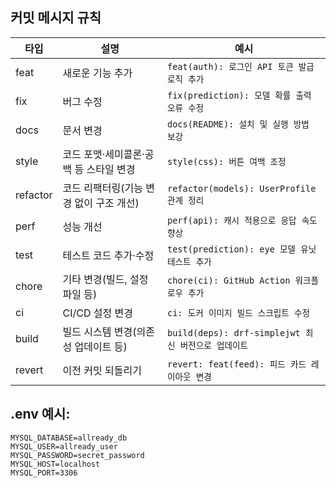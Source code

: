 ## 커밋 메시지 규칙

| 타입     | 설명                                    | 예시                                                |
| -------- | --------------------------------------- | --------------------------------------------------- |
| feat     | 새로운 기능 추가                        | `feat(auth): 로그인 API 토큰 발급 로직 추가`        |
| fix      | 버그 수정                               | `fix(prediction): 모델 확률 출력 오류 수정`         |
| docs     | 문서 변경                               | `docs(README): 설치 및 실행 방법 보강`              |
| style    | 코드 포맷·세미콜론·공백 등 스타일 변경  | `style(css): 버튼 여백 조정`                        |
| refactor | 코드 리팩터링(기능 변경 없이 구조 개선) | `refactor(models): UserProfile 관계 정리`           |
| perf     | 성능 개선                               | `perf(api): 캐시 적용으로 응답 속도 향상`           |
| test     | 테스트 코드 추가·수정                   | `test(prediction): eye 모델 유닛 테스트 추가`       |
| chore    | 기타 변경(빌드, 설정 파일 등)           | `chore(ci): GitHub Action 워크플로우 추가`          |
| ci       | CI/CD 설정 변경                         | `ci: 도커 이미지 빌드 스크립트 수정`                |
| build    | 빌드 시스템 변경(의존성 업데이트 등)    | `build(deps): drf-simplejwt 최신 버전으로 업데이트` |
| revert   | 이전 커밋 되돌리기                      | `revert: feat(feed): 피드 카드 레이아웃 변경`       |

## .env 예시:

```shell
MYSQL_DATABASE=allready_db
MYSQL_USER=allready_user
MYSQL_PASSWORD=secret_password
MYSQL_HOST=localhost
MYSQL_PORT=3306
```
